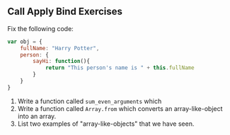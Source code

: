 ## Call Apply Bind Exercises

Fix the following code:

```javascript
var obj = {
    fullName: "Harry Potter",
    person: {
        sayHi: function(){
            return "This person's name is " + this.fullName
        }
    }
}
```

1. Write a function called `sum_even_arguments` which 
2. Write a function called `Array.from` which converts an array-like-object into an array.
3. List two examples of "array-like-objects" that we have seen.